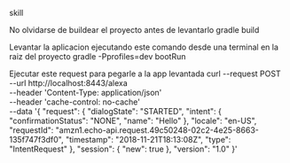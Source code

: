 skill


No olvidarse de buildear el proyecto antes de levantarlo
gradle build

Levantar la aplicacion ejecutando este comando desde una terminal en la raiz del proyecto
gradle -Pprofiles=dev bootRun

Ejecutar este request para pegarle a la app levantada
curl --request POST \
  --url http://localhost:8443/alexa \
  --header 'Content-Type: application/json' \
  --header 'cache-control: no-cache' \
  --data '{
    "request": {
        "dialogState": "STARTED",
        "intent": {
            "confirmationStatus": "NONE",
            "name": "Hello"
        },
        "locale": "en-US",
        "requestId": "amzn1.echo-api.request.49c50248-02c2-4e25-8663-135f747f3df0",
        "timestamp": "2018-11-21T18:13:08Z",
        "type": "IntentRequest"
    },
    "session": {
        "new": true
    },
    "version": "1.0"
}'